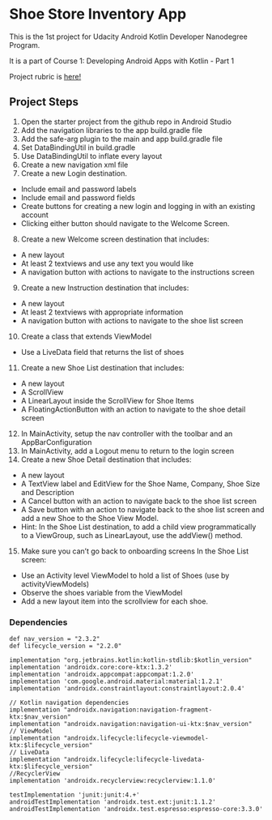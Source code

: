 # Shoe Store Inventory App

This is the 1st project for Udacity Android Kotlin Developer Nanodegree Program. 

It is a part of Course 1: Developing Android Apps with Kotlin - Part 1

Project rubric is [here! ](https://review.udacity.com/#!/rubrics/2849/view)

## Project Steps

1. Open the starter project from the github repo in Android Studio
2. Add the navigation libraries to the app build.gradle file
3. Add the safe-arg plugin to the main and app build.gradle file
4. Set DataBindingUtil in build.gradle
5. Use DataBindingUtil to inflate every layout
6. Create a new navigation xml file
7. Create a new Login destination.
* Include email and password labels
* Include email and password fields
* Create buttons for creating a new login and logging in with an existing account
* Clicking either button should navigate to the Welcome Screen.
8. Create a new Welcome screen destination that includes:
* A new layout
* At least 2 textviews and use any text you would like
* A navigation button with actions to navigate to the instructions screen
9. Create a new Instruction destination that includes:
* A new layout
* At least 2 textviews with appropriate information
* A navigation button with actions to navigate to the shoe list screen
10. Create a class that extends ViewModel
* Use a LiveData field that returns the list of shoes
11. Create a new Shoe List destination that includes:
* A new layout
* A ScrollView
* A LinearLayout inside the ScrollView for Shoe Items
* A FloatingActionButton with an action to navigate to the shoe detail screen
12. In MainActivity, setup the nav controller with the toolbar and an AppBarConfiguration
13. In MainActivity, add a Logout menu to return to the login screen
14. Create a new Shoe Detail destination that includes:

* A new layout
* A TextView label and EditView for the Shoe Name, Company, Shoe Size and Description
* A Cancel button with an action to navigate back to the shoe list screen
* A Save button with an action to navigate back to the shoe list screen and add a new Shoe to the Shoe View Model.
* Hint: In the Shoe List destination, to add a child view programmatically to a ViewGroup, such as LinearLayout, use the addView() method.

15. Make sure you can’t go back to onboarding screens In the Shoe List screen:
* Use an Activity level ViewModel to hold a list of Shoes (use by activityViewModels)
* Observe the shoes variable from the ViewModel
* Add a new layout item into the scrollview for each shoe.

### Dependencies

    def nav_version = "2.3.2"
    def lifecycle_version = "2.2.0"
    
    implementation "org.jetbrains.kotlin:kotlin-stdlib:$kotlin_version"
    implementation 'androidx.core:core-ktx:1.3.2'
    implementation 'androidx.appcompat:appcompat:1.2.0'
    implementation 'com.google.android.material:material:1.2.1'
    implementation 'androidx.constraintlayout:constraintlayout:2.0.4'

    // Kotlin navigation dependencies
    implementation "androidx.navigation:navigation-fragment-ktx:$nav_version"
    implementation "androidx.navigation:navigation-ui-ktx:$nav_version"
    // ViewModel
    implementation "androidx.lifecycle:lifecycle-viewmodel-ktx:$lifecycle_version"
    // LiveData
    implementation "androidx.lifecycle:lifecycle-livedata-ktx:$lifecycle_version"
    //RecyclerView
    implementation 'androidx.recyclerview:recyclerview:1.1.0'

    testImplementation 'junit:junit:4.+'
    androidTestImplementation 'androidx.test.ext:junit:1.1.2'
    androidTestImplementation 'androidx.test.espresso:espresso-core:3.3.0'
